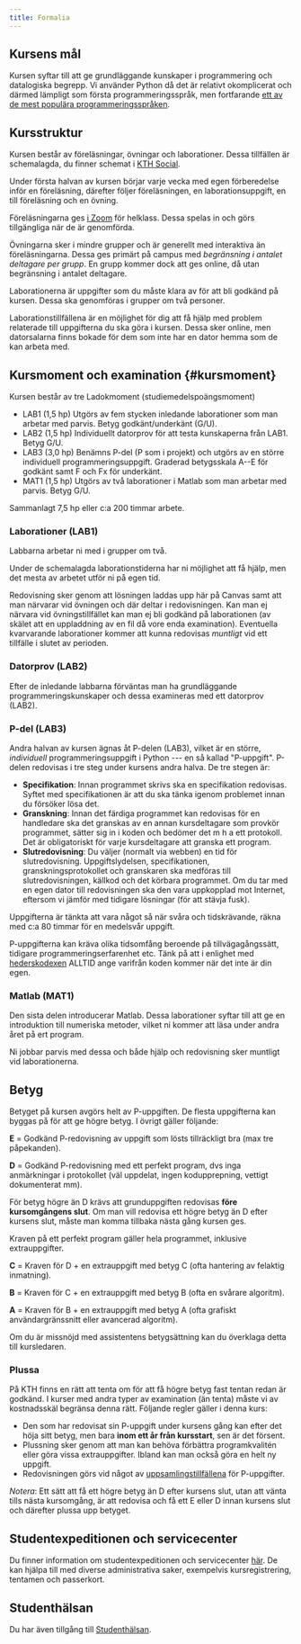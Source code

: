 ```yaml
---
title: Formalia
---
```

## Kursens mål

Kursen syftar till att ge grundläggande kunskaper i programmering och
datalogiska begrepp. Vi använder Python då det är relativt okomplicerat
och därmed lämpligt som första programmeringsspråk, men fortfarande [ett
av de mest populära programmeringsspråken][python-in-top].

[python-in-top]: https://www.computer.org/publications/tech-news/trends/programming-languages-you-should-learn-in-2020/


## Kursstruktur

Kursen består av föreläsningar, övningar och laborationer. Dessa tillfällen är 
schemalagda, du finner schemat i [KTH Social][schema].

[schema]: https://www.kth.se/social/home/personal-menu/schema/

Under första halvan av kursen börjar varje vecka med egen förberedelse inför en 
föreläsning, därefter följer föreläsningen, en laborationsuppgift, en till 
föreläsning och en övning.

Föreläsningarna ges [i Zoom][zoom-room] för helklass. Dessa spelas in och görs 
tillgängliga när de är genomförda.

[zoom-room]: https://kth-se.zoom.us/j/66622274394

Övningarna sker i mindre grupper och är generellt med interaktiva än 
föreläsningarna. Dessa ges primärt på campus med *begränsning i antalet 
deltagare per grupp*. En grupp kommer dock att ges online, då utan begränsning 
i antalet deltagare.

Laborationerna är uppgifter som du måste klara av för att bli godkänd på 
kursen. Dessa ska genomföras i grupper om två personer.

Laborationstillfällena är en möjlighet för dig att få hjälp med problem 
relaterade till uppgifterna du ska göra i kursen. Dessa sker online, men 
datorsalarna finns bokade för dem som inte har en dator hemma som de kan arbeta 
med.


## Kursmoment och examination {#kursmoment}

Kursen består av tre Ladokmoment (studiemedelspoängsmoment)

-   LAB1 (1,5 hp) Utgörs av fem stycken inledande laborationer som man
    arbetar med parvis. Betyg godkänt/underkänt (G/U).
-   LAB2 (1,5 hp) Individuellt datorprov för att testa kunskaperna från
    LAB1. Betyg G/U.
-   LAB3 (3,0 hp) Benämns P-del (P som i projekt) och utgörs av en större
    individuell programmeringsuppgift. Graderad betygsskala A--E för godkänt 
    samt F och Fx för underkänt.
-   MAT1 (1,5 hp) Utgörs av två laborationer i Matlab som man
    arbetar med parvis. Betyg G/U.

Sammanlagt 7,5 hp eller c:a 200 timmar arbete.


### Laborationer (LAB1)

Labbarna arbetar ni med i grupper om två.

Under de schemalagda laborationstiderna har ni möjlighet att få hjälp, men det 
mesta av arbetet utför ni på egen tid.

Redovisning sker genom att lösningen laddas upp här på Canvas samt att man 
närvarar vid övningen och där deltar i redovisningen. Kan man ej närvara vid 
övningstillfället kan man ej bli godkänd på laborationen (av skälet att en 
uppladdning av en fil då vore enda examination). Eventuella kvarvarande 
laborationer kommer att kunna redovisas *muntligt* vid ett tillfälle i slutet 
av perioden.


### Datorprov (LAB2)

Efter de inledande labbarna förväntas man ha grundläggande
programmeringskunskaper och dessa examineras med ett datorprov (LAB2).


### P-del (LAB3)

Andra halvan av kursen ägnas åt P-delen (LAB3), vilket är en större, 
*individuell* programmeringsuppgift i Python --- en så kallad "P-uppgift".
P-delen redovisas i tre steg under kursens andra halva. De tre stegen är:

-   **Specifikation**: Innan programmet skrivs ska en specifikation
    redovisas. Syftet med specifikationen är att du ska tänka igenom
    problemet innan du försöker lösa det.
-   **Granskning**: Innan det färdiga programmet kan redovisas för en
    handledare ska det granskas av en annan kursdeltagare som provkör
    programmet, sätter sig in i koden och bedömer det m h a ett
    protokoll. Det är obligatoriskt för varje kursdeltagare att granska
    ett program.
-   **Slutredovisning**: Du väljer (normalt via webben) en tid för
    slutredovisning. Uppgiftslydelsen, specifikationen,
    granskningsprotokollet och granskaren ska medföras till
    slutredovisningen, källkod och det körbara programmet. Om du tar med
    en egen dator till redovisningen ska den vara uppkopplad mot
    Internet, eftersom vi jämför med tidigare lösningar (för att stävja
    fusk).

Uppgifterna är tänkta att vara något så när svåra och tidskrävande, räkna med 
c:a 80 timmar för en medelsvår uppgift.

P-uppgifterna kan kräva olika tidsomfång beroende på tillvägagångssätt,
tidigare programmeringserfarenhet etc. Tänk på att i enlighet med
[hederskodexen][hederskodex] ALLTID ange varifrån koden kommer när det inte är 
din egen.

[hederskodex]: https://www.kth.se/eecs/utbildning/hederskodex/inledning-1.17237


### Matlab (MAT1)

Den sista delen introducerar Matlab. Dessa laborationer syftar till att ge en
introduktion till numeriska metoder, vilket ni kommer att läsa under
andra året på ert program.

Ni jobbar parvis med dessa och både hjälp och redovisning sker muntligt vid 
laborationerna.


## Betyg

Betyget på kursen avgörs helt av P-uppgiften. De flesta uppgifterna kan
byggas på för att ge högre betyg. I övrigt gäller följande:

**E** = Godkänd P-redovisning av uppgift som lösts tillräckligt bra (max
tre påpekanden).

**D** = Godkänd P-redovisning med ett perfekt program, dvs inga
anmärkningar i protokollet (väl uppdelat, ingen kodupprepning, vettigt
dokumenterat mm).

För betyg högre än D krävs att grunduppgiften redovisas **före
kursomgångens slut**. Om man vill redovisa ett högre betyg än D efter kursens 
slut, måste man komma tillbaka nästa gång kursen ges.

Kraven på ett perfekt program gäller hela programmet, inklusive extrauppgifter.

**C** = Kraven för D + en extrauppgift med betyg C (ofta hantering av
felaktig inmatning).

**B** = Kraven för C + en extrauppgift med betyg B (ofta en svårare
algoritm).

**A** = Kraven för B + en extrauppgift med betyg A (ofta grafiskt
användargränssnitt eller avancerad algoritm).

Om du är missnöjd med assistentens betygsättning kan du överklaga detta
till kursledaren.


### Plussa

På KTH finns en rätt att tenta om för att få högre betyg fast tentan
redan är godkänd. I kurser med andra typer av examination (än tenta)
måste vi av kostnadsskäl begränsa denna rätt. Följande regler gäller i
denna kurs:

-   Den som har redovisat sin P-uppgift under kursens gång kan efter det
    höja sitt betyg, men bara **inom ett år från kursstart**, sen är
    det försent.
-   Plussning sker genom att man kan behöva förbättra programkvalitén
    eller göra vissa extrauppgifter. Ibland kan man också göra en helt
    ny uppgift.
-   Redovisningen görs vid något av [uppsamlingstillfällena][labbveckan] för 
    P-uppgifter.

*Notera*: Ett sätt att få ett högre betyg än D efter kursens slut, utan att 
vänta tills nästa kursomgång, är att redovisa och få ett E eller D innan 
kursens slut och därefter plussa upp betyget.

[labbveckan]: https://www.kth.se/social/group/labbvecka/page/restlabbar-7/


## Studentexpeditionen och servicecenter

Du finner information om studentexpeditionen och servicecenter 
[här][servicecenter]. De kan hjälpa till med diverse administrativa saker, 
exempelvis kursregistrering, tentamen och passerkort.

[servicecenter]: https://www.kth.se/eecs/kontakt/servicecenter-och-studentexpedition-1.21727


## Studenthälsan

Du har även tillgång till [Studenthälsan][studenthälsan].

[studenthälsan]: https://www.kth.se/student/studentliv/kropp-sjal/studenthalsan
